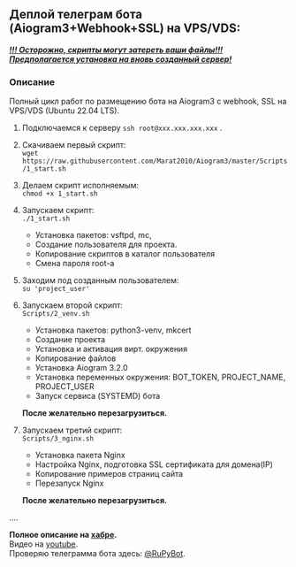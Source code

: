 ## Деплой телеграм бота (Aiogram3+Webhook+SSL) на VPS/VDS: 

<u>***!!! Осторожно, скрипты могут затереть ваши файлы!!!***</u>  
<u>***Предполагается установка на вновь созданный сервер!***</u>  

### Описание
Полный цикл работ по размещению бота на Aiogram3 c webhook, SSL на VPS/VDS (Ubuntu 22.04 LTS).


1. Подключаемся к серверу `ssh root@xxx.xxx.xxx.xxx` .  

2. Скачиваем первый скрипт:  
    `wget https://raw.githubusercontent.com/Marat2010/Aiogram3/master/Scripts/1_start.sh`  

3. Делаем скрипт исполняемым:  
    `chmod +x 1_start.sh`

4. Запускаем скрипт:  
    `./1_start.sh`  
    - Установка пакетов: vsftpd, mc, 
    - Создание пользователя для проекта.
    - Копирование скриптов в каталог пользователя
    - Смена пароля root-а

5. Заходим под созданным пользователем:  
    `su 'project_user'`  

6. Запускаем второй скрипт:  
    `Scripts/2_venv.sh`
    - Установка пакетов: python3-venv, mkcert
    - Создание проекта
    - Установка и активация вирт. окружения
    - Копирование файлов
    - Установка Aiogram 3.2.0
    - Установка переменных окружения: BOT_TOKEN, PROJECT_NAME, PROJECT_USER
    - Запуск сервиса (SYSTEMD) бота

    **После желательно перезагрузиться.**

7. Запускаем третий скрипт:  
    `Scripts/3_nginx.sh`
    - Установка пакета Nginx
    - Настройка Nginx, подготовка SSL сертификата для домена(IP)
    - Копирование примеров страниц сайта
    - Перезапуск Nginx

    **После желательно перезагрузиться.**

....

**Полное описание на <a href="http://habr.ru" target="_blank">хабре</a>.**  
Видео на [youtube](http://youtube.com).  
Проверяю телеграмма бота здесь: [@RuPyBot](https://t.me/RuPytBot).  
